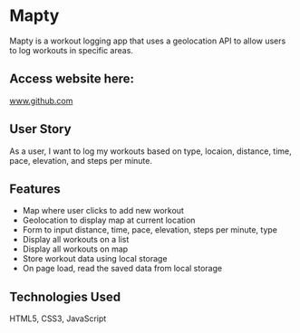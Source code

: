 # Mapty
Mapty is a workout logging app that uses a geolocation API to allow users to log workouts in specific areas.

## Access website here:
www.github.com

## User Story
As a user, I want to log my workouts based on type, locaion, distance, time, pace, elevation, and steps per minute.

## Features
- Map where user clicks to add new workout
- Geolocation to display map at current location
- Form to input distance, time, pace, elevation, steps per minute, type
- Display all workouts on a list
- Display all workouts on map
- Store workout data using local storage
- On page load, read the saved data from local storage

## Technologies Used 
HTML5, CSS3, JavaScript
